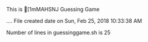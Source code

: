 This is [1mMAHSNJ Guessing Game 

....
 File created date on Sun, Feb 25, 2018 10:33:38 AM 

 Number of lines in guessinggame.sh is  25
